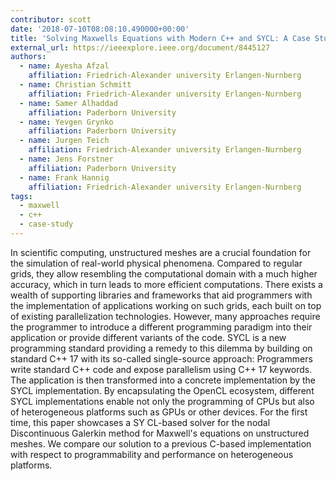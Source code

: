 ```yaml
---
contributor: scott
date: '2018-07-10T08:08:10.490000+00:00'
title: 'Solving Maxwells Equations with Modern C++ and SYCL: A Case Study'
external_url: https://ieeexplore.ieee.org/document/8445127
authors:
  - name: Ayesha Afzal
    affiliation: Friedrich-Alexander university Erlangen-Nurnberg
  - name: Christian Schmitt
    affiliation: Friedrich-Alexander university Erlangen-Nurnberg
  - name: Samer Alhaddad
    affiliation: Paderborn University
  - name: Yevgen Grynko
    affiliation: Paderborn University
  - name: Jurgen Teich
    affiliation: Friedrich-Alexander university Erlangen-Nurnberg
  - name: Jens Forstner
    affiliation: Paderborn University
  - name: Frank Hannig
    affiliation: Friedrich-Alexander university Erlangen-Nurnberg
tags:
  - maxwell
  - c++
  - case-study
---
```


In scientific computing, unstructured meshes are a crucial foundation for the simulation of real-world physical
phenomena. Compared to regular grids, they allow resembling the computational domain with a much higher accuracy, which
in turn leads to more efficient computations. There exists a wealth of supporting libraries and frameworks that aid
programmers with the implementation of applications working on such grids, each built on top of existing parallelization
technologies. However, many approaches require the programmer to introduce a different programming paradigm into their
application or provide different variants of the code. SYCL is a new programming standard providing a remedy to this
dilemma by building on standard C++ 17 with its so-called single-source approach: Programmers write standard C++ code
and expose parallelism using C++ 17 keywords. The application is then transformed into a concrete implementation by the
SYCL implementation. By encapsulating the OpenCL ecosystem, different SYCL implementations enable not only the
programming of CPUs but also of heterogeneous platforms such as GPUs or other devices. For the first time, this paper
showcases a SY CL-based solver for the nodal Discontinuous Galerkin method for Maxwell's equations on unstructured
meshes. We compare our solution to a previous C-based implementation with respect to programmability and performance on
heterogeneous platforms.
